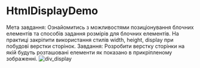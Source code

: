 # HtmlDisplayDemo
Мета завдання: Ознайомитись з можливостями позиціонування блочних елементів та способів задання розмірів для блочних елементів. На практиці закріпити використання стилів width, height, display при побудові верстки сторінок.
Завдання: Розробити верстку сторінки на якій будуть розташовані елементи як показано в прикріпленому зображенні.
![div_display](https://github.com/makarasty/HtmlDisplayDemo/assets/71918286/ff99c3d7-4ef6-480b-b14e-1d16d2b11eb3)
